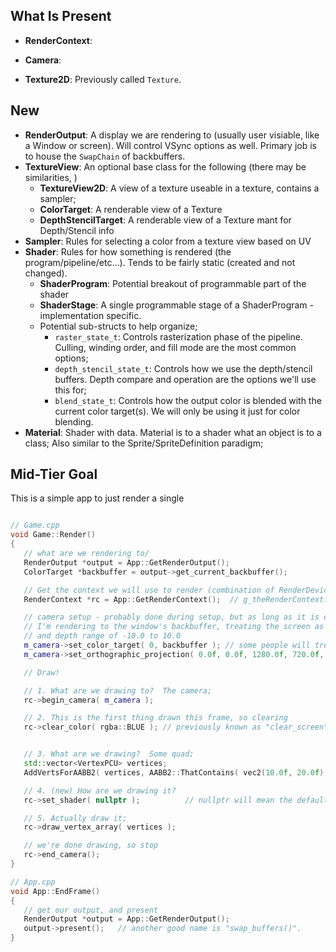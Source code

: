 
## What Is Present


- **RenderContext**: 

- **Camera**: 

- **Texture2D**: Previously called `Texture`.


## New
- **RenderOutput**: A display we are rendering to (usually user visiable, like a Window or screen).  Will control VSync options as well.  Primary job is to house the `SwapChain` of backbuffers.
- **TextureView**: An optional base class for the following (there may be similarities, )
  - **TextureView2D**: A view of a texture useable in a texture, contains a sampler; 
  - **ColorTarget**:  A renderable view of a Texture 
  - **DepthStencilTarget**:  A renderable view of a Texture mant for Depth/Stencil info
- **Sampler**: Rules for selecting a color from a texture view based on UV
- **Shader**: Rules for how something is rendered (the program/pipeline/etc...).  Tends to be fairly static (created and not changed).  
  - **ShaderProgram**: Potential breakout of programmable part of the shader
  - **ShaderStage**: A single programmable stage of a ShaderProgram - implementation specific.
  - Potential sub-structs to help organize;
    - `raster_state_t`: Controls rasterization phase of the pipeline.  Culling, winding order, and fill mode are the most common options; 
    - `depth_stencil_state_t`: Controls how we use the depth/stencil buffers.  Depth compare and operation are the options we'll use this for; 
    - `blend_state_t`: Controls how the output color is blended with the current color target(s).  We will only be using it just for color blending. 
- **Material**: Shader with data.  Material is to a shader what an object is to a class;  Also similar to the Sprite/SpriteDefinition paradigm;  

## Mid-Tier Goal 
This is a simple app to just render a single 

```cpp

// Game.cpp
void Game::Render()
{
   // what are we rendering to/
   RenderOutput *output = App::GetRenderOutput(); 
   ColorTarget *backbuffer = output->get_current_backbuffer(); 

   // Get the context we will use to render (combination of RenderDevice and RenderContext)
   RenderContext *rc = App::GetRenderContext();  // g_theRenderContext?

   // camera setup - probably done during setup, but as long as it is done BEFORE we start drawing using it; 
   // I'm rendering to the window's backbuffer, treating the screen as (0,0) bottom left to (1280,720) top right
   // and depth range of -10.0 to 10.0
   m_camera->set_color_target( 0, backbuffer ); // some people will treat "nullptr" as a backbuffer, that will come when we have a scene-graph. 
   m_camera->set_orthographic_projection( 0.0f, 0.0f, 1280.0f, 720.0f, -10.0f, 10.0f ); 

   // Draw!

   // 1. What are we drawing to?  The camera; 
   rc->begin_camera( m_camera ); 

   // 2. This is the first thing drawn this frame, so clearing
   rc->clear_color( rgba::BLUE ); // previously known as "clear_screen", renamed since we are actually clearing the currently bound camera; 


   // 3. What are we drawing?  Some quad; 
   std::vector<VertexPCU> vertices; 
   AddVertsForAABB2( vertices, AABB2::ThatContains( vec2(10.0f, 20.0f), vec2(300.0f, 50.0f) ), rgba::GREEN )

   // 4. (new) How are we drawing it?
   rc->set_shader( nullptr );          // nullptr will mean the default behaviour, which will eventually be an unlit textured alpha-blended shader

   // 5. Actually draw it; 
   rc->draw_vertex_array( vertices ); 

   // we're done drawing, so stop
   rc->end_camera(); 
}

// App.cpp
void App::EndFrame()
{
   // get our output, and present
   RenderOutput *output = App::GetRenderOutput(); 
   output->present();   // another good name is "swap_buffers()".
}
```